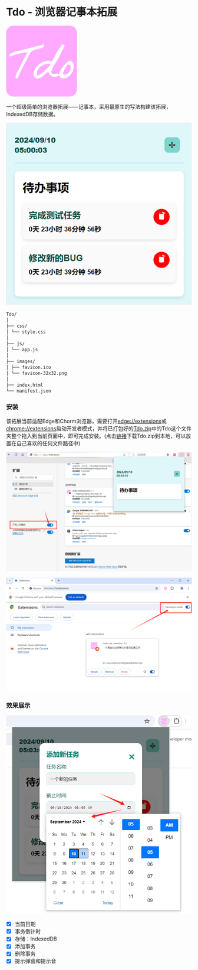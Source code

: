 # Tdo - 浏览器记事本拓展

![LOGO](Document/logo.png)

一个超级简单的浏览器拓展——记事本，采用最原生的写法构建该拓展，IndexedDB存储数据。

![Tdo](Document/p1.jpg)

```
Tdo/
│
├── css/
│ └── style.css
│
├── js/
│ └── app.js
│
├── images/
│ ├── favicon.ico
│ └── favicon-32x32.png
│
├── index.html
└── manifest.json
```



### 安装

该拓展当前适配Edge和Chorm浏览器，需要打开[edge://extensions](edge://extensions)或[chrome://extensions](chrome://extensions/)启动开发者模式，并将已打包好的[Tdo.zip](https://github.com/QiPanTanYi/Tdo/releases/tag/v1)中的Tdo这个文件夹整个拖入到当前页面中，即可完成安装。(点击[链接](https://github.com/QiPanTanYi/Tdo/releases/tag/v1)下载Tdo.zip到本地，可以放置在自己喜欢的任何文件路径中)

![edge://extensions](Document/p4.jpg)

![chrome://extensions/](Document/p2.jpg)

### 效果展示

![Tdo](Document/p3.jpg)

- [x] 当前日期
- [x] 事务倒计时
- [x] 存储：IndexedDB
- [x] 添加事务
- [x] 删除事务
- [x] 提示弹窗和提示音